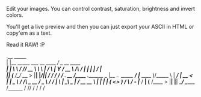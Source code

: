 Edit your images. You can control contrast, saturation, brightness and invert colors. 

You'll get a live preview and then you can just export your ASCII in HTML or copy'em as a text.

Read it RAW! :P

.__                           _____             
|  |__ _____ ___  __ ____   _/ ____\_ __  ____  
|  |  \\__  \\  \/ // __ \  \   __\  |  \/    \ 
|   Y  \/ __ \\   /\  ___/   |  | |  |  /   |  \
|___|  (____  /\_/  \___  >  |__| |____/|___|  /
     \/     \/          \/                   \/ 
___.                            __                   /\________   .________
\_ |__ ___.__. _____    _______/  |________  ____    )/\_____  \  |   ____/
 | __ <   |  | \__  \  /  ___/\   __\_  __ \/  _ \      /  ____/  |____  \ 
 | \_\ \___  |  / __ \_\___ \  |  |  |  | \(  <_> )    /       \  /       \-
 |___  / ____| (____  /____  > |__|  |__|   \____/     \_______ \/______  /
     \/\/           \/     \/                                  \/       \/ 
